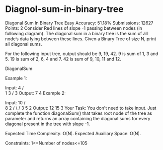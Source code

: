 # Diagnol-sum-in-binary-tree

Diagonal Sum In Binary Tree 
Easy Accuracy: 51.18% Submissions: 12627 Points: 2
Consider Red lines of slope -1 passing between nodes (in following diagram). The diagonal sum in a binary tree is the sum of all node’s data lying between these lines. Given a Binary Tree of size N, print all diagonal sums.

For the following input tree, output should be 9, 19, 42.
9 is sum of 1, 3 and 5.
19 is sum of 2, 6, 4 and 7.
42 is sum of 9, 10, 11 and 12.

DiagonalSum


Example 1:

Input:
         4
       /   \
      1     3
           /
          3
Output: 7 4 
Example 2:

Input:
           10
         /    \
        8      2
       / \    /
      3   5  2
Output: 12 15 3 
Your Task:
You don't need to take input. Just complete the function diagonalSum() that takes root node of the tree as parameter and returns an array containing the diagonal sums for every diagonal present in the tree with slope -1.

Expected Time Complexity: O(N).
Expected Auxiliary Space: O(N).

Constraints:
1<=Number of nodes<=105
